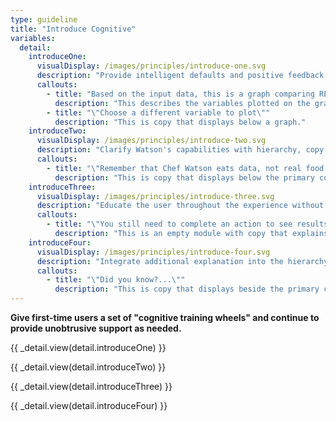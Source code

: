 ```yaml
---
type: guideline
title: "Introduce Cognitive"
variables:
  detail:
    introduceOne:
      visualDisplay: /images/principles/introduce-one.svg
      description: "Provide intelligent defaults and positive feedback to reinforce cognitive behaviors and gradually adjust the user’s habits."
      callouts:
        - title: "Based on the input data, this is a graph comparing REVENUE and TIME."
          description: "This describes the variables plotted on the graph."
        - title: "\"Choose a different variable to plot\""
          description: "This is copy that displays below a graph."
    introduceTwo:
      visualDisplay: /images/principles/introduce-two.svg
      description: "Clarify Watson's capabilities with hierarchy, copy, and interactions to help set appropriate user expectations."
      callouts:
        - title: "\"Remember that Chef Watson eats data, not real food. Use your own judgment when preparing these dishes.\""
          description: "This is copy that displays below the primary content."
    introduceThree:
      visualDisplay: /images/principles/introduce-three.svg
      description: "Educate the user throughout the experience without interrupting their workflow."
      callouts:
        - title: "\"You still need to complete an action to see results.\""
          description: "This is an empty module with copy that explains the user's next action."
    introduceFour:
      visualDisplay: /images/principles/introduce-four.svg
      description: "Integrate additional explanation into the hierarchy as a secondary focus so that it doesn’t get in the way of more experienced users."
      callouts:
        - title: "\"Did you know?...\""
          description: "This is copy that displays beside the primary content."
---
```

**Give first-time users a set of "cognitive training wheels" and continue to provide unobtrusive support as needed.**

{{ _detail.view(detail.introduceOne) }}

{{ _detail.view(detail.introduceTwo) }}

{{ _detail.view(detail.introduceThree) }}

{{ _detail.view(detail.introduceFour) }}
